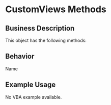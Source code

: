 # CustomViews Methods

## Business Description
This object has the following methods:

## Behavior
Name

## Example Usage
No VBA example available.